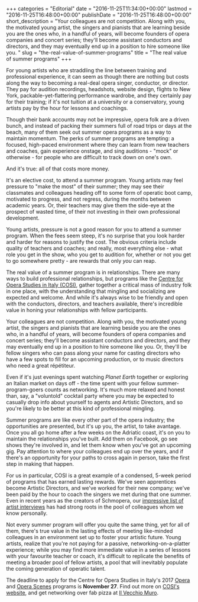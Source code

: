 +++
categories = "Editorial"
date = "2016-11-25T11:34:00+00:00"
lastmod = "2016-11-25T16:48:00+00:00"
publishDate = "2016-11-25T16:48:00+00:00"
short_description = "Your colleagues are not competition. Along with you, the motivated young artist, the singers and pianists that are learning beside you are the ones who, in a handful of years, will become founders of opera companies and concert series; they&#039;ll become assistant conductors and directors, and they may eventually end up in a position to hire someone like you. "
slug = "the-real-value-of-summer-programs"
title = "The real value of summer programs"
+++

For young artists who are straddling the line between training and professional experience, it can seem as though there are nothing but costs along the way to becoming a real-deal opera singer, conductor, or director. They pay for audition recordings, headshots, website design, flights to New York, packable-yet-flattering performance wardrobe, and they certainly pay for their training; if it's not tuition at a university or a conservatory, young artists pay by the hour for lessons and coachings.

Though their bank accounts may not be impressive, opera folk are a driven bunch, and instead of packing their summers full of road trips or days at the beach, many of them seek out summer opera programs as a way to maintain momentum. The perks of summer programs are tempting: a focused, high-paced environment where they can learn from new teachers and coaches, gain experience onstage, and sing auditions - "mock" or otherwise - for people who are difficult to track down on one's own.

And it's true: all of that costs more money.

It's an elective cost, to attend a summer program. Young artists may feel pressure to "make the most" of their summer; they may see their classmates and colleagues heading off to some form of operatic boot camp, motivated to progress, and not regress, during the months between academic years. Or, their teachers may give them the side-eye at the prospect of wasted time, of their not investing in their own professional development.

Young artists, pressure is not a good reason for you to attend a summer program. When the fees seem steep, it's no surprise that you look harder and harder for reasons to justify the cost. The obvious criteria include quality of teachers and coaches; and really, most everything else - what role you get in the show, who you get to audition for, whether or not you get to go somewhere pretty - are rewards that only *you* can reap. 

The real value of a summer program is in relationships. There are many ways to build professional relationships, but programs like the [Centre for Opera Studies in Italy (COSI)](http://www.co-si.com/), gather together a critical mass of industry folk in one place, with the understanding that mingling and socializing are expected and welcome. And while it's always wise to be friendly and open with the conductors, directors, and teachers available, there's incredible value in honing your relationships with fellow participants.

Your colleagues are not competition. Along with you, the motivated young artist, the singers and pianists that are learning beside you are the ones who, in a handful of years, will become founders of opera companies and concert series; they'll become assistant conductors and directors, and they may eventually end up in a position to hire someone like you. Or, they'll be fellow singers who can pass along your name for casting directors who have a few spots to fill for an upcoming production, or to music directors who need a great répétiteur.

Even if it's just evenings spent watching *Planet Earth* together or exploring an Italian market on days off - the time spent with your fellow summer-program-goers counts as networking. It's much more relaxed and honest than, say, a "voluntold" cocktail party where you may be expected to casually drop info about yourself to agents and Artistic Directors, and so you're likely to be better at this kind of professional mingling. 

Summer programs are like every other part of the opera industry; the opportunities are presented, but it's up you, the artist, to take avantage. Once you all go home after a few weeks on the Adriatic coast, it's on you to maintain the relationships you've built. Add them on Facebook, go see shows they're involved in, and let them know when you've got an upcoming gig. Pay attention to where your colleagues end up over the years, and if there's an opportunity for your paths to cross again in person, take the first step in making that happen.

For us in particular, COSI is a great example of a condensed, 5-week period of programs that has earned lasting rewards. We've seen apprentices become Artistic Directors, and we've worked for their new company; we've been paid by the hour to coach the singers we met during that one summer. Even in recent years as the creators of Schmopera, our [impressive list of artist interviews](/what-weve-learned-by-talking-with-108-opera-singers/) has had strong roots in the pool of colleagues whom we know personally.

Not every summer program will offer you quite the same thing, yet for all of them, there's true value in the lasting effects of meeting like-minded colleagues in an environment set up to foster your artistic future. Young artists, realize that you're not paying for a passive, networking-on-a-platter experience; while you may find more immediate value in a series of lessons with your favourite teacher or coach, it's difficult to replicate the benefits of meeting a broader pool of fellow artists, a pool that will inevitably populate the coming generation of operatic talent.

The deadline to apply for the Centre for Opera Studies in Italy's 2017 [Opera](http://www.co-si.com/programs/opera-ensemble/) and [Opera Scenes](http://www.co-si.com/programs/opera-scenes/) programs is **November 27**. Find out more on [COSI's website](http://www.co-si.com/programs/), and get networking over fab pizza at [Il Vecchio Muro](http://www.vecchiomuro.it/).
